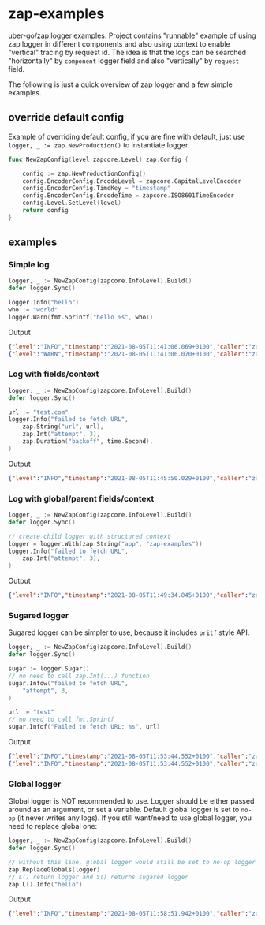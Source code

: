# zap-examples

uber-go/zap logger examples. Project contains "runnable" example of using zap logger in different components and
also using context to enable "vertical" tracing by request id. The idea is that the logs can be searched "horizontally"
by `component` logger field and also "vertically" by `request` field.

The following is just a quick overview of zap logger and a few simple examples.

## override default config

Example of overriding default config, if you are fine with default, just use `logger, _ := zap.NewProduction()` to
instantiate logger.

```go
func NewZapConfig(level zapcore.Level) zap.Config {

    config := zap.NewProductionConfig()
    config.EncoderConfig.EncodeLevel = zapcore.CapitalLevelEncoder
    config.EncoderConfig.TimeKey = "timestamp"
    config.EncoderConfig.EncodeTime = zapcore.ISO8601TimeEncoder
    config.Level.SetLevel(level)
    return config
}
```

## examples

### Simple log

```go
logger, _ := NewZapConfig(zapcore.InfoLevel).Build()
defer logger.Sync()

logger.Info("hello")
who := "world"
logger.Warn(fmt.Sprintf("hello %s", who))
```

Output
```json
{"level":"INFO","timestamp":"2021-08-05T11:41:06.069+0100","caller":"zap-examples/main.go:14","msg":"hello"}
{"level":"WARN","timestamp":"2021-08-05T11:41:06.070+0100","caller":"zap-examples/main.go:16","msg":"hello world"}
```

### Log with fields/context

```go
logger, _ := NewZapConfig(zapcore.InfoLevel).Build()
defer logger.Sync()

url := "test.com"
logger.Info("failed to fetch URL",
    zap.String("url", url),
    zap.Int("attempt", 3),
    zap.Duration("backoff", time.Second),
)
```

Output
```json
{"level":"INFO","timestamp":"2021-08-05T11:45:50.029+0100","caller":"zap-examples/main.go:19","msg":"failed to fetch URL","url":"test.com","attempt":3,"backoff":1}
```

### Log with global/parent fields/context

```go
logger, _ := NewZapConfig(zapcore.InfoLevel).Build()
defer logger.Sync()

// create child logger with structured context
logger = logger.With(zap.String("app", "zap-examples"))
logger.Info("failed to fetch URL",
    zap.Int("attempt", 3),
)
```

Output
```json
{"level":"INFO","timestamp":"2021-08-05T11:49:34.845+0100","caller":"zap-examples/main.go:17","msg":"failed to fetch URL","app":"zap-examples","attempt":3}
```

### Sugared logger

Sugared logger can be simpler to use, because it includes `pritf` style API.

```go
logger, _ := NewZapConfig(zapcore.InfoLevel).Build()
defer logger.Sync()

sugar := logger.Sugar()
// no need to call zap.Int(...) function
sugar.Infow("failed to fetch URL",
    "attempt", 3,
)

url := "test"
// no need to call fmt.Sprintf
sugar.Infof("Failed to fetch URL: %s", url)
```

Output
```json
{"level":"INFO","timestamp":"2021-08-05T11:53:44.552+0100","caller":"zap-examples/main.go:22","msg":"failed to fetch URL","attempt":3}
{"level":"INFO","timestamp":"2021-08-05T11:53:44.552+0100","caller":"zap-examples/main.go:27","msg":"Failed to fetch URL: test"}
```

### Global logger

Global logger is NOT recommended to use. Logger should be either passed around as an argument, or set a variable.
Default global logger is set to `no-op` (it never writes any logs). If you still want/need to use global logger,
you need to replace global one:

```go
logger, _ := NewZapConfig(zapcore.InfoLevel).Build()
defer logger.Sync()

// without this line, global logger would still be set to no-op logger
zap.ReplaceGlobals(logger)
// L() return logger and S() returns sugared logger
zap.L().Info("hello")
```

Output
```json
{"level":"INFO","timestamp":"2021-08-05T11:58:51.942+0100","caller":"zap-examples/main.go:14","msg":"hello"}
```
